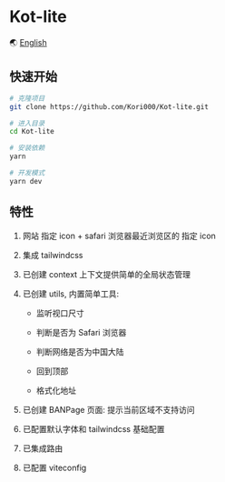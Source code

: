 # Kot-lite

🌏 [English](https://github.com/Kori000/Kot-lite/blob/main/README.md)

## 快速开始

```bash
# 克隆项目
git clone https://github.com/Kori000/Kot-lite.git

# 进入目录
cd Kot-lite

# 安装依赖
yarn

# 开发模式
yarn dev
```

## 特性

1. 网站 指定 icon + safari 浏览器最近浏览区的 指定 icon
2. 集成 tailwindcss
3. 已创建 context 上下文提供简单的全局状态管理
4. 已创建 utils, 内置简单工具:

   - 监听视口尺寸

   - 判断是否为 Safari 浏览器

   - 判断网络是否为中国大陆

   - 回到顶部

   - 格式化地址

5. 已创建 BANPage 页面: 提示当前区域不支持访问
6. 已配置默认字体和 tailwindcss 基础配置
7. 已集成路由
8. 已配置 viteconfig
